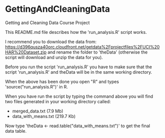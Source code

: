 # GettingAndCleaningData
Getting and Cleaning Data Course Project

This README.md file describes how the 'run_analysis.R' script works.

I recommend you to download the data from: https://d396qusza40orc.cloudfront.net/getdata%2Fprojectfiles%2FUCI%20HAR%20Dataset.zip 
and rename the folder to 'theData' (otherwise the script will download and unzip the data for you).

Before you run the script 'run_analysis.R' you have to make sure that the script 'run_analysis.R' and theData will be in the same working directory.

When the above has been done you open "R" and types 'source("run_analysis.R")' in R.

When you have run the script by typing the command above you will find two files generated in your working directory called:

- merged_data.txt (7.9 Mb)
- data_with_means.txt (219.7 Kb)

Now type 'theData <- read.table("data_with_means.txt")' to get the final data table.
